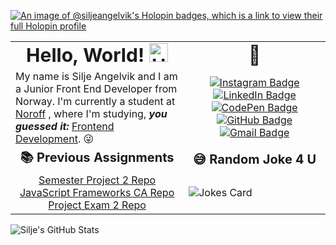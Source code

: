 [![An image of @siljeangelvik's Holopin badges, which is a link to view their full Holopin profile](https://holopin.me/siljeangelvik)](https://holopin.io/@siljeangelvik)

<table style="border: none;">
 <tr style="border: none;">
    <td style="border: none; text-align: center;"><b style="font-size:30px">Hello, World! <img src="https://media.giphy.com/media/hvRJCLFzcasrR4ia7z/giphy.gif" width="30px" alt="Hand Wave Emoji"/></b></td>
    <td style="border: none; text-align: center;"><b style="font-size:30px;">🔗</b></td>
 </tr>
 <tr style="border: none;">
    <td style="border: none;">My name is Silje Angelvik and I am a Junior Front End Developer from Norway. I'm currently a student at <a href="https://www.noroff.no/en/">Noroff</a> , where I'm studying, <b style="font-style: italic;">you guessed it:</b> <a href="https://www.noroff.no/en/studies/vocational-school/front-end-development">Frontend Development</a>. 😜</td>
    <td style="width: 45%; border: none; text-align: center;">
        <a href = "https://www.instagram.com/siljeaangelvik/">
            <img src = "https://img.shields.io/badge/Instagram-E4405F.svg?style=for-the-badge&logo=Instagram&logoColor=white" alt="Instagram Badge" />
        </a>
        <a href = "https://www.linkedin.com/in/siljeangelvik/" style="display: block;">
            <img src = "https://img.shields.io/badge/LinkedIn-0A66C2.svg?style=for-the-badge&logo=LinkedIn&logoColor=white" alt="LinkedIn Badge" />
        </a>
        <a href = "https://codepen.io/siljeangelvik" style="display: block;">
            <img src = "https://img.shields.io/badge/CodePen-000000.svg?style=for-the-badge&logo=CodePen&logoColor=white" alt="CodePen Badge" />
        </a>
        <a href = "https://github.com/siljeangelvik" style="display: block;">
            <img src = "https://img.shields.io/badge/GitHub-181717.svg?style=for-the-badge&logo=GitHub&logoColor=white" alt="GitHub Badge" />
        </a>
        <a href = "mailto: angelviksilje@gmail.com" style="display: block;">
            <img src = "https://img.shields.io/badge/Gmail-EA4335.svg?style=for-the-badge&logo=Gmail&logoColor=white" alt="Gmail Badge" />
        </a>
    </td>
</tr>
 <tr style="border: none;">
    <td style="border: none; text-align: center;"><b style="font-size:20px">📚 Previous Assignments</b></td>
    <td style="border: none; text-align: center;"><b style="font-size:20px;">😅 Random Joke 4 U</b></td>
 </tr>
<tr style="border: none;">
    <td style="border: none; display: flex; flex-direction: column; text-align: center;">
        <a href = "https://github.com/siljeangelvik/semesterproject2">Semester Project 2 Repo</a>
        <a href = "https://github.com/siljeangelvik/react-ts-shopping-cart">JavaScript Frameworks CA Repo</a>
        <a href = "https://github.com/siljeangelvik/react-antd-holidaze-exam">Project Exam 2 Repo</a>
    </td>
    <td style="border: none;">
        <img src="https://readme-jokes.vercel.app/api?hideBorder&bgColor=00000000&theme=cobalt&qColor=%2336F9F6&aColor=%23FF7EDB" alt="Jokes Card" />
    </td>
</tr>
</table>

![Silje's GitHub Stats](https://github-readme-stats.vercel.app/api?username=siljeangelvik&show_icons=true&title_color=ffffff&icon_color=36F9F6&text_color=FF7EDB&bg_color=00000000&hide_border=true)